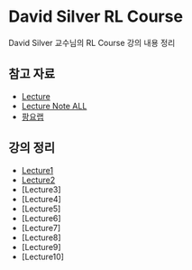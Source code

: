 # David Silver RL Course
David Silver 교수님의 RL Course 강의 내용 정리<br>

## 참고 자료
- [Lecture](https://www.youtube.com/watch?v=2pWv7GOvuf0&list=PLqYmG7hTraZBiG_XpjnPrSNw-1XQaM_gB)
- [Lecture Note ALL](https://www.davidsilver.uk/teaching/)
- [팡요랩](https://www.youtube.com/watch?v=wYgyiCEkwC8)

## 강의 정리
- [Lecture1](https://velog.io/@gjtang/David-Silver-RL-Course-Lecture1)
- [Lecture2](https://velog.io/write?id=6851a799-ad7d-417e-942a-4fff89d508dc)
- [Lecture3]
- [Lecture4]
- [Lecture5]
- [Lecture6]
- [Lecture7]
- [Lecture8]
- [Lecture9]
- [Lecture10]